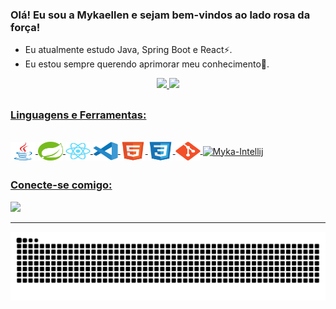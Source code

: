### Olá! Eu sou a Mykaellen e sejam bem-vindos ao lado rosa da força!

- Eu atualmente estudo Java, Spring Boot e React⚡.
- Eu estou sempre querendo aprimorar meu conhecimento🚀.
<div align="center">
  <a href="https://github.com/mykadias">
  <img height="180em" src="https://github-readme-stats.vercel.app/api?username=mykadias&show_icons=true&theme=radical&include_all_commits=true&count_private=true"/>
  <img height="180em" src="https://github-readme-stats.vercel.app/api/top-langs/?username=mykadias&layout=compact&langs_count=7&theme=radical">
</div>
  
  ##
  
  ### Linguagens e Ferramentas:
  <div style="display: inline_block"><br>
  <img align="center" alt="Myka-Java" height="30" width="40" src="https://raw.githubusercontent.com/devicons/devicon/master/icons/java/java-original.svg">
  <img align="center" alt="Myka-Spring" height="30" width="40" src="https://raw.githubusercontent.com/devicons/devicon/master/icons/spring/spring-original.svg">
  <img align="center" alt="Myka-React" height="30" width="40" src="https://raw.githubusercontent.com/devicons/devicon/master/icons/react/react-original.svg">
  <img align="center" alt="Myka-VSCode" height="30" width="40" src="https://raw.githubusercontent.com/devicons/devicon/master/icons/vscode/vscode-original.svg">
  <img align="center" alt="Myka-HTML" height="30" width="40" src="https://raw.githubusercontent.com/devicons/devicon/master/icons/html5/html5-original.svg">
  <img align="center" alt="Myka-CSS" height="30" width="40" src="https://raw.githubusercontent.com/devicons/devicon/master/icons/css3/css3-original.svg">
  <img align="center" alt="Myka-Git" height="30" width="40" src="https://raw.githubusercontent.com/devicons/devicon/master/icons/git/git-original.svg">
  <img  align="center" alt="Myka-Intellij" height="30" width="40" src="https://cdn.jsdelivr.net/gh/devicons/devicon/icons/intellij/intellij-original.svg">
</div>
  
  ##
 
 ### Conecte-se comigo:
<div> 
  <a href="https://www.linkedin.com/in/mykaellen-dias-2984a11b9/" target="_blank"><img src="https://img.shields.io/badge/-LinkedIn-%230077B5?style=for-the-badge&logo=linkedin&logoColor=white" target="_blank"></a> 

---
  
  ![Snake animation](https://github.com/mykadias/mykadias/blob/output/github-contribution-grid-snake.svg)
  
